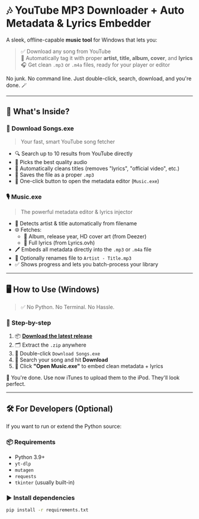 # 🎶 YouTube MP3 Downloader + Auto Metadata & Lyrics Embedder

A sleek, offline-capable **music tool** for Windows that lets you:

> ✅ Download any song from YouTube  
> 🧠 Automatically tag it with proper **artist, title, album, cover**, and **lyrics**  
> 🎧 Get clean `.mp3` or `.m4a` files, ready for your player or editor

No junk. No command line. Just double-click, search, download, and you're done. 🪄

---

## 🧩 What's Inside?

### 🎵 Download Songs.exe
> Your fast, smart YouTube song fetcher

- 🔍 Search up to 10 results from YouTube directly
- 🎯 Picks the best quality audio
- 🧹 Automatically cleans titles (removes "lyrics", "official video", etc.)
- 📁 Saves the file as a proper `.mp3`
- 🎼 One-click button to open the metadata editor (`Music.exe`)

### 🎙️ Music.exe
> The powerful metadata editor & lyrics injector

- 🧠 Detects artist & title automatically from filename
- 🌐 Fetches:
  - 🎨 Album, release year, HD cover art (from Deezer)
  - 📝 Full lyrics (from Lyrics.ovh)
- 🖊️ Embeds all metadata directly into the `.mp3` or `.m4a` file
- 🎼 Optionally renames file to `Artist - Title.mp3`
- ✅ Shows progress and lets you batch-process your library

---

## 🖥️ How to Use (Windows)

> ✅ No Python. No Terminal. No Hassle.

### 🔄 Step-by-step

1. 📦 **[Download the latest release](https://github.com/Brxownie/Music-for-iPod/releases)**
2. 🗂️ Extract the `.zip` anywhere
3. 🚀 Double-click `Download Songs.exe`
4. 🔎 Search your song and hit **Download**
5. 🎼 Click **"Open Music.exe"** to embed clean metadata + lyrics

🎉 You're done. Use now iTunes to upload them to the iPod. They'll look perfect.

---

## 🛠️ For Developers (Optional)

If you want to run or extend the Python source:

### 📦 Requirements
- Python 3.9+
- `yt-dlp`
- `mutagen`
- `requests`
- `tkinter` (usually built-in)

### ▶ Install dependencies

```bash
pip install -r requirements.txt
